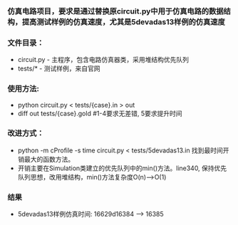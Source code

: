 ### 仿真电路项目，要求是通过替换原circuit.py中用于仿真电路的数据结构，提高测试样例的仿真速度，尤其是5devadas13样例的仿真速度

### 文件目录：
  * circuit.py - 主程序，包含电路仿真器类，采用堆结构优先队列
  * tests/* - 测试样例，来自官网

### 使用方法:
  * python circuit.py < tests/{case}.in > out
  * diff out tests/{case}.gold #1-4要求无差错, 5要求提升时间

### 改进方式：
  * python -m cProfile -s time circuit.py < tests/5devadas13.in 找到最时间开销最大的函数方法。
  * 开销主要在Simulation类建立的优先队列中的min()方法。line340, 保持优先队列思想，改用堆结构，min()方法复杂度O(n)-->O(1)

### 结果
  * 5devadas13样例仿真时间: 16629d16384 --> 16385